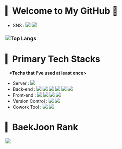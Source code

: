 # ▎Welcome to My GitHub 👋 
- SNS : <img src="https://img.shields.io/badge/Gmail-EA4335?style=flat&logo=Gmail&logoColor=white"/> <img src="https://img.shields.io/badge/Tistory-000000?style=flat&logo=Tistory&logoColor=white"/>

### ![Top Langs](https://github-readme-stats.vercel.app/api/top-langs/?username=syeonnni&layout=compact&theme=dracula)

# ▎Primary Tech Stacks
&nbsp;&nbsp;&nbsp;**<Techs that I've used at least once></div>**

- Server : <span><img src="https://img.shields.io/badge/Linux-FCC624?style=flat&logo=Linux&logoColor=black"/></span>
- Back-end : <span><img src="https://img.shields.io/badge/Python-3776AB?style=flat&logo=Python&logoColor=white"/></span>
<span><img src="https://img.shields.io/badge/Android-3DDC84?style=flat&logo=Android&logoColor=white"/></span>
<span><img src="https://img.shields.io/badge/MySQL-4479A1?style=flat&logo=MySQL&logoColor=white"/></span>
<span><img src="https://img.shields.io/badge/MongoDB-47A248?style=flat&logo=MongoDB&logoColor=white"/></span>
<span><img src="https://img.shields.io/badge/Oracle-F80000?style=flat&logo=Oracle&logoColor=white"/></span>
<span><img src="https://img.shields.io/badge/Node.JS-339933?style=flat&logo=Node.js&logoColor=white"/></span>
- Front-end : <span><img src="https://img.shields.io/badge/HTML-e34f26?style=flat&logo=html5&logoColor=white"/></span>
<span><img src="https://img.shields.io/badge/CSS-1572b6?style=flat&logo=css3&logoColor=white"/></span>
<span><img src="https://img.shields.io/badge/JavaScript-dbab09?style=flat&logo=javascript&logoColor=white"/></span>
<span><img src="https://img.shields.io/badge/React-61dafb?style=flat&logo=react&logoColor=white"/></span>
- Version Control : <span><img src="https://img.shields.io/badge/GitHub-181717?style=flat&logo=GitHub&logoColor=white"/></span>
<span><img src="https://img.shields.io/badge/Git-F05032?style=flat&logo=Git&logoColor=white"/></span>
- Cowork Tool : <span><img src="https://img.shields.io/badge/Slack-4A154B?style=flat&logo=Slack&logoColor=white"/></span>
<span><img src="https://img.shields.io/badge/Notion-000000?style=flat&logo=Notion&logoColor=white"/></span>

# ▎BaekJoon Rank
<img src="http://mazassumnida.wtf/api/v2/generate_badge?boj=sying">

